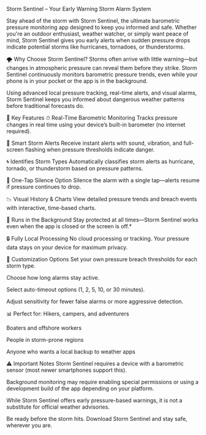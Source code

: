Storm Sentinel – Your Early Warning Storm Alarm System

Stay ahead of the storm with Storm Sentinel, the ultimate barometric pressure monitoring app designed to keep you informed and safe. Whether you're an outdoor enthusiast, weather watcher, or simply want peace of mind, Storm Sentinel gives you early alerts when sudden pressure drops indicate potential storms like hurricanes, tornadoes, or thunderstorms.

🌪 Why Choose Storm Sentinel?
Storms often arrive with little warning—but changes in atmospheric pressure can reveal them before they strike. Storm Sentinel continuously monitors barometric pressure trends, even while your phone is in your pocket or the app is in the background.

Using advanced local pressure tracking, real-time alerts, and visual alarms, Storm Sentinel keeps you informed about dangerous weather patterns before traditional forecasts do.

🔔 Key Features
⏱ Real-Time Barometric Monitoring
Tracks pressure changes in real time using your device’s built-in barometer (no internet required).

🚨 Smart Storm Alerts
Receive instant alerts with sound, vibration, and full-screen flashing when pressure thresholds indicate danger.

🌀 Identifies Storm Types
Automatically classifies storm alerts as hurricane, tornado, or thunderstorm based on pressure patterns.

🔕 One-Tap Silence Option
Silence the alarm with a single tap—alerts resume if pressure continues to drop.

📉 Visual History & Charts
View detailed pressure trends and breach events with interactive, time-based charts.

📲 Runs in the Background
Stay protected at all times—Storm Sentinel works even when the app is closed or the screen is off.*

🔒 Fully Local Processing
No cloud processing or tracking. Your pressure data stays on your device for maximum privacy.

🔧 Customization Options
Set your own pressure breach thresholds for each storm type.

Choose how long alarms stay active.

Select auto-timeout options (1, 2, 5, 10, or 30 minutes).

Adjust sensitivity for fewer false alarms or more aggressive detection.

📊 Perfect for:
Hikers, campers, and adventurers

Boaters and offshore workers

People in storm-prone regions

Anyone who wants a local backup to weather apps

⚠️ Important Notes
Storm Sentinel requires a device with a barometric sensor (most newer smartphones support this).

Background monitoring may require enabling special permissions or using a development build of the app depending on your platform.

While Storm Sentinel offers early pressure-based warnings, it is not a substitute for official weather advisories.

Be ready before the storm hits.
Download Storm Sentinel and stay safe, wherever you are.
